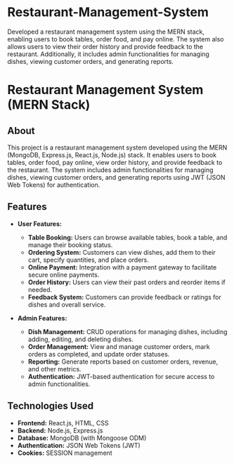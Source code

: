 
# Restaurant-Management-System
Developed a restaurant management system using the MERN stack, enabling users to book tables, order food, and pay online. The system also allows users to view their order history and provide feedback to the restaurant. Additionally, it includes admin functionalities for managing dishes, viewing customer orders, and generating reports.

# Restaurant Management System (MERN Stack)

## About

This project is a restaurant management system developed using the MERN (MongoDB, Express.js, React.js, Node.js) stack. It enables users to book tables, order food, pay online, view order history, and provide feedback to the restaurant. The system includes admin functionalities for managing dishes, viewing customer orders, and generating reports using JWT (JSON Web Tokens) for authentication.

## Features

- **User Features:**
  - **Table Booking:** Users can browse available tables, book a table, and manage their booking status.
  - **Ordering System:** Customers can view dishes, add them to their cart, specify quantities, and place orders.
  - **Online Payment:** Integration with a payment gateway to facilitate secure online payments.
  - **Order History:** Users can view their past orders and reorder items if needed.
  - **Feedback System:** Customers can provide feedback or ratings for dishes and overall service.

- **Admin Features:**
  - **Dish Management:** CRUD operations for managing dishes, including adding, editing, and deleting dishes.
  - **Order Management:** View and manage customer orders, mark orders as completed, and update order statuses.
  - **Reporting:** Generate reports based on customer orders, revenue, and other metrics.
  - **Authentication:** JWT-based authentication for secure access to admin functionalities.

## Technologies Used

- **Frontend:** React.js, HTML, CSS
- **Backend:** Node.js, Express.js
- **Database:** MongoDB (with Mongoose ODM)
- **Authentication:** JSON Web Tokens (JWT)
- **Cookies:** SESSION management

